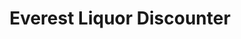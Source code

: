 ---
title: "Everest Liquor Discounter"
url: /airdrie/everest-liquor-discounter/
shop: Spirituosen
---